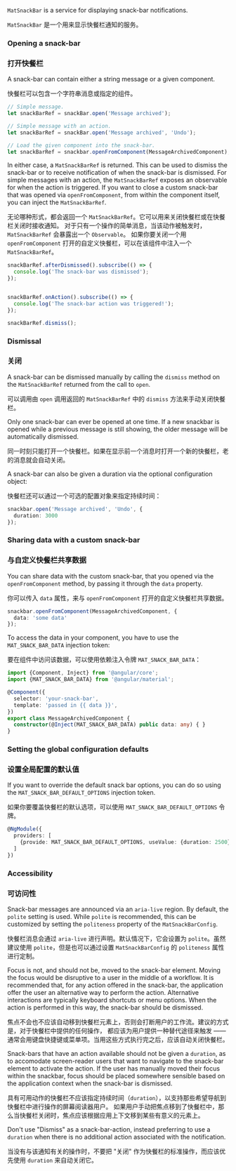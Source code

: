 `MatSnackBar` is a service for displaying snack-bar notifications.

`MatSnackBar` 是一个用来显示快餐栏通知的服务。

<!-- example(snack-bar-overview) -->

### Opening a snack-bar

### 打开快餐栏

A snack-bar can contain either a string message or a given component.

快餐栏可以包含一个字符串消息或指定的组件。

```ts
// Simple message.
let snackBarRef = snackBar.open('Message archived');

// Simple message with an action.
let snackBarRef = snackBar.open('Message archived', 'Undo');

// Load the given component into the snack-bar.
let snackBarRef = snackbar.openFromComponent(MessageArchivedComponent);
```

In either case, a `MatSnackBarRef` is returned. This can be used to dismiss the snack-bar or to
receive notification of when the snack-bar is dismissed. For simple messages with an action, the
`MatSnackBarRef` exposes an observable for when the action is triggered.
If you want to close a custom snack-bar that was opened via `openFromComponent`, from within the
component itself, you can inject the `MatSnackBarRef`.

无论哪种形式，都会返回一个 `MatSnackBarRef`。它可以用来关闭快餐栏或在快餐栏关闭时接收通知。
对于只有一个操作的简单消息，当该动作被触发时，`MatSnackBarRef` 会暴露出一个 `Observable`。
如果你要关闭一个用 `openFromComponent` 打开的自定义快餐栏，可以在该组件中注入一个 `MatSnackBarRef`。

```ts
snackBarRef.afterDismissed().subscribe(() => {
  console.log('The snack-bar was dismissed');
});


snackBarRef.onAction().subscribe(() => {
  console.log('The snack-bar action was triggered!');
});

snackBarRef.dismiss();
```

### Dismissal

### 关闭

A snack-bar can be dismissed manually by calling the `dismiss` method on the `MatSnackBarRef`
returned from the call to `open`.

可以调用由 `open` 调用返回的 `MatSnackBarRef` 中的 `dismiss` 方法来手动关闭快餐栏。

Only one snack-bar can ever be opened at one time. If a new snackbar is opened while a previous
message is still showing, the older message will be automatically dismissed.

同一时刻只能打开一个快餐栏。如果在显示前一个消息时打开一个新的快餐栏，老的消息就会自动关闭。

A snack-bar can also be given a duration via the optional configuration object:

快餐栏还可以通过一个可选的配置对象来指定持续时间：

```ts
snackbar.open('Message archived', 'Undo', {
  duration: 3000
});
```

### Sharing data with a custom snack-bar

### 与自定义快餐栏共享数据

You can share data with the custom snack-bar, that you opened via the `openFromComponent` method,
by passing it through the `data` property.

你可以传入 `data` 属性，来与 `openFromComponent` 打开的自定义快餐栏共享数据。

```ts
snackbar.openFromComponent(MessageArchivedComponent, {
  data: 'some data'
});
```

To access the data in your component, you have to use the `MAT_SNACK_BAR_DATA` injection token:

要在组件中访问该数据，可以使用依赖注入令牌 `MAT_SNACK_BAR_DATA`：

```ts
import {Component, Inject} from '@angular/core';
import {MAT_SNACK_BAR_DATA} from '@angular/material';

@Component({
  selector: 'your-snack-bar',
  template: 'passed in {{ data }}',
})
export class MessageArchivedComponent {
  constructor(@Inject(MAT_SNACK_BAR_DATA) public data: any) { }
}
```

### Setting the global configuration defaults

### 设置全局配置的默认值

If you want to override the default snack bar options, you can do so using the
`MAT_SNACK_BAR_DEFAULT_OPTIONS` injection token.

如果你要覆盖快餐栏的默认选项，可以使用 `MAT_SNACK_BAR_DEFAULT_OPTIONS` 令牌。

```ts
@NgModule({
  providers: [
    {provide: MAT_SNACK_BAR_DEFAULT_OPTIONS, useValue: {duration: 2500}}
  ]
})
```

### Accessibility

### 可访问性

Snack-bar messages are announced via an `aria-live` region. By default, the `polite` setting is
used. While `polite` is recommended, this can be customized by setting the `politeness` property of
the `MatSnackBarConfig`.

快餐栏消息会通过 `aria-live` 进行声明。默认情况下，它会设置为 `polite`。虽然建议使用 `polite`，但是也可以通过设置 `MatSnackBarConfig` 的 `politeness` 属性进行定制。

Focus is not, and should not be, moved to the snack-bar element. Moving the focus would be
disruptive to a user in the middle of a workflow. It is recommended that, for any action offered
in the snack-bar, the application offer the user an alternative way to perform the action.
Alternative interactions are typically keyboard shortcuts or menu options. When the action is
performed in this way, the snack-bar should be dismissed.

焦点不会也不应该自动移到快餐栏元素上，否则会打断用户的工作流。建议的方式是，对于快餐栏中提供的任何操作，
都应该为用户提供一种替代途径来触发 —— 通常会用键盘快捷键或菜单项。当用这些方式执行完之后，应该自动关闭快餐栏。

Snack-bars that have an action available should not be given a `duration`, as to accomodate
screen-reader users that want to navigate to the snack-bar element to activate the action. If the
user has manually moved their focus within the snackbar, focus should be placed somewhere sensible
based on the application context when the snack-bar is dismissed.

具有可用动作的快餐栏不应该指定持续时间（`duration`），以支持那些希望导航到快餐栏中进行操作的屏幕阅读器用户。
如果用户手动把焦点移到了快餐栏中，那么当快餐栏关闭时，焦点应该根据应用上下文移到某些有意义的元素上。

Don't use "Dismiss" as a snack-bar-action, instead preferring to use a `duration` when there is
no additional action associated with the notification. 

当没有与该通知有关的操作时，不要把 "关闭" 作为快餐栏的标准操作，而应该优先使用 `duration` 来自动关闭它。
